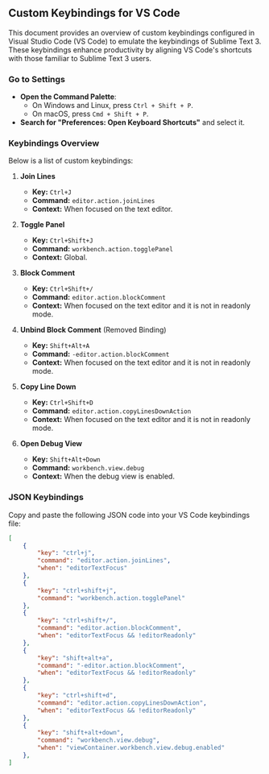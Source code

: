 ## Custom Keybindings for VS Code

This document provides an overview of custom keybindings configured in Visual Studio Code (VS Code) to emulate the keybindings of Sublime Text 3. These keybindings enhance productivity by aligning VS Code's shortcuts with those familiar to Sublime Text 3 users.

### Go to Settings ###
- **Open the Command Palette**:
   - On Windows and Linux, press `Ctrl + Shift + P`.
   - On macOS, press `Cmd + Shift + P`.
- **Search for "Preferences: Open Keyboard Shortcuts"** and select it.

### Keybindings Overview

Below is a list of custom keybindings:

1. **Join Lines**  
   - **Key:** `Ctrl+J`  
   - **Command:** `editor.action.joinLines`  
   - **Context:** When focused on the text editor.

2. **Toggle Panel**  
   - **Key:** `Ctrl+Shift+J`  
   - **Command:** `workbench.action.togglePanel`  
   - **Context:** Global.

3. **Block Comment**  
   - **Key:** `Ctrl+Shift+/`  
   - **Command:** `editor.action.blockComment`  
   - **Context:** When focused on the text editor and it is not in readonly mode.

4. **Unbind Block Comment** (Removed Binding)  
   - **Key:** `Shift+Alt+A`  
   - **Command:** `-editor.action.blockComment`  
   - **Context:** When focused on the text editor and it is not in readonly mode.

5. **Copy Line Down**  
   - **Key:** `Ctrl+Shift+D`  
   - **Command:** `editor.action.copyLinesDownAction`  
   - **Context:** When focused on the text editor and it is not in readonly mode.

6. **Open Debug View**  
   - **Key:** `Shift+Alt+Down`  
   - **Command:** `workbench.view.debug`  
   - **Context:** When the debug view is enabled.

### JSON Keybindings

Copy and paste the following JSON code into your VS Code keybindings file:

```json
[
    {
        "key": "ctrl+j",
        "command": "editor.action.joinLines",
        "when": "editorTextFocus"
    },
    {
        "key": "ctrl+shift+j",
        "command": "workbench.action.togglePanel"
    },
    {
        "key": "ctrl+shift+/",
        "command": "editor.action.blockComment",
        "when": "editorTextFocus && !editorReadonly"
    },
    {
        "key": "shift+alt+a",
        "command": "-editor.action.blockComment",
        "when": "editorTextFocus && !editorReadonly"
    },
    {
        "key": "ctrl+shift+d",
        "command": "editor.action.copyLinesDownAction",
        "when": "editorTextFocus && !editorReadonly"
    },
    {
        "key": "shift+alt+down",
        "command": "workbench.view.debug",
        "when": "viewContainer.workbench.view.debug.enabled"
    },
]
